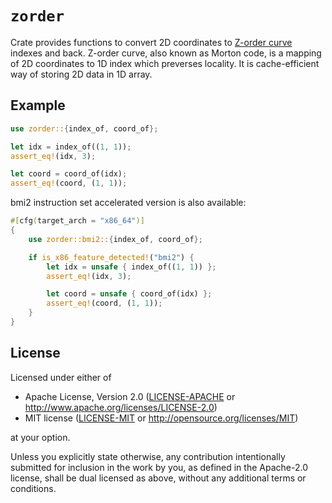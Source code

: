 # `zorder`

Crate provides functions to convert 2D coordinates to [Z-order curve](https://en.wikipedia.org/wiki/Z-order_curve) indexes and back. Z-order curve, also known as Morton code, is a mapping of 2D coordinates to 1D index which preverses locality. It is cache-efficient way of storing 2D data in 1D array.

## Example

```rust
use zorder::{index_of, coord_of};

let idx = index_of((1, 1));
assert_eq!(idx, 3);

let coord = coord_of(idx);
assert_eq!(coord, (1, 1));
```

bmi2 instruction set accelerated version is also available:

```rust
#[cfg(target_arch = "x86_64")]
{
    use zorder::bmi2::{index_of, coord_of};

    if is_x86_feature_detected!("bmi2") {
        let idx = unsafe { index_of((1, 1)) };
        assert_eq!(idx, 3);

        let coord = unsafe { coord_of(idx) };
        assert_eq!(coord, (1, 1));
    }
}
```

## License

Licensed under either of

- Apache License, Version 2.0
  ([LICENSE-APACHE](LICENSE-APACHE) or http://www.apache.org/licenses/LICENSE-2.0)
- MIT license
  ([LICENSE-MIT](LICENSE-MIT) or http://opensource.org/licenses/MIT)

at your option.

Unless you explicitly state otherwise, any contribution intentionally submitted
for inclusion in the work by you, as defined in the Apache-2.0 license, shall be
dual licensed as above, without any additional terms or conditions.
